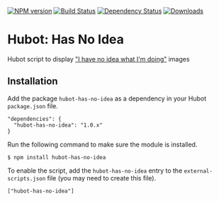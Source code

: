 [![NPM version](http://img.shields.io/npm/v/hubot-has-no-idea.svg?style=flat)](https://www.npmjs.org/package/hubot-has-no-idea)
[![Build Status](http://img.shields.io/travis/okize/hubot-has-no-idea.svg?style=flat)](https://travis-ci.org/okize/hubot-has-no-idea)
[![Dependency Status](http://img.shields.io/david/okize/hubot-has-no-idea.svg?style=flat)](https://david-dm.org/okize/hubot-has-no-idea)
[![Downloads](http://img.shields.io/npm/dm/hubot-has-no-idea.svg?style=flat)](https://www.npmjs.org/package/hubot-has-no-idea)

# Hubot: Has No Idea

Hubot script to display ["I have no idea what I'm doing"](https://goo.gl/Pf2KPD) images

## Installation

Add the package `hubot-has-no-idea` as a dependency in your Hubot `package.json` file.

    "dependencies": {
      "hubot-has-no-idea": "1.0.x"
    }

Run the following command to make sure the module is installed.

    $ npm install hubot-has-no-idea

To enable the script, add the `hubot-has-no-idea` entry to the `external-scripts.json` file (you may need to create this file).

    ["hubot-has-no-idea"]
